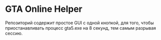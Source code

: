 # GTA Online Helper
Репозиторий содержит простое GUI с одной кнопкой, для того, чтобы приостанавливать процесс gta5.exe на 8 секунд, тем самым разрывая сессию. 
